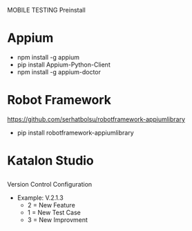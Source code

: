 MOBILE TESTING
Preinstall

# Appium
- npm install -g appium
- pip install Appium-Python-Client
- npm install -g appium-doctor

# Robot Framework
https://github.com/serhatbolsu/robotframework-appiumlibrary

- pip install robotframework-appiumlibrary

# Katalon Studio


##
Version Control Configuration
- Example: V.2.1.3
  - 2 = New Feature
  - 1 = New Test Case
  - 3 = New Improvment
